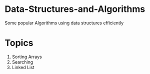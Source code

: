 # Data-Structures-and-Algorithms

Some popular Algorithms using data structures efficiently

# Topics

1. Sorting Arrays
2. Searching
3. Linked List
